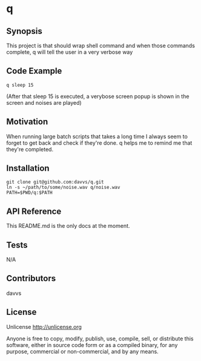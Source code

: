 q
=

## Synopsis

This project is that should wrap shell command and when those commands complete, q will tell the user in a very verbose way

## Code Example

```
q sleep 15
```

(After that sleep 15 is executed, a verybose screen popup is shown in the screen and noises are played)

## Motivation

When running large batch scripts that takes a long time I always seem to forget to get back and check if they're done. q helps me to remind me that they're completed.

## Installation

```
git clone git@github.com:davvs/q.git
ln -s ~/path/to/some/noise.wav q/noise.wav
PATH=$PWD/q:$PATH
```

## API Reference

This README.md is the only docs at the moment.

## Tests

N/A

## Contributors

davvs

## License

Unlicense http://unlicense.org

Anyone is free to copy, modify, publish, use, compile, sell, or
distribute this software, either in source code form or as a compiled
binary, for any purpose, commercial or non-commercial, and by any
means.

